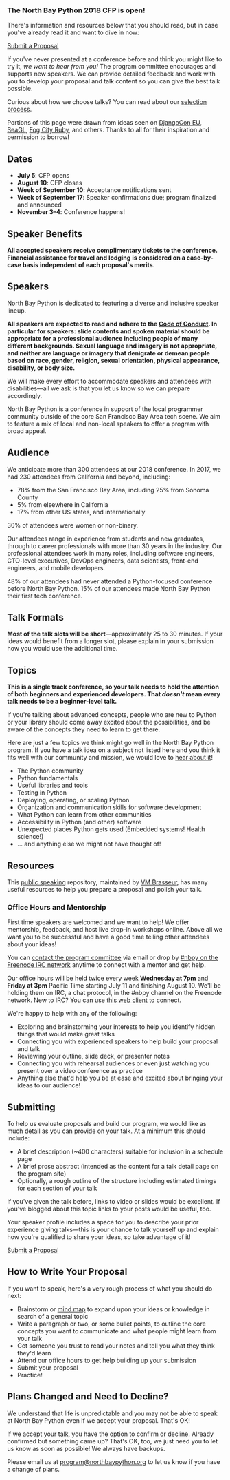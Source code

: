### The North Bay Python 2018 CFP is open!

There's information and resources below that you should read, but in case you've already read it and want to dive in now:

<div class="btn-group">
  <a class="btn btn-lg btn-primary" href="/dashboard">Submit a Proposal</a>
</div>

If you've never presented at a conference before and think you might like to try it, *we want to hear from you!* The program committee encourages and supports new speakers. We can provide detailed feedback and work with you to develop your proposal and talk content so you can give the best talk possible.

Curious about how we choose talks? You can read about our [selection process](/program/selection-process).

Portions of this page were drawn from ideas seen on [DjangoCon EU](https://djangocon.eu), [SeaGL](https://seagl.org), [Fog City Ruby](http://www.fogcityruby.com/speak/), and others. Thanks to all for their inspiration and permission to borrow!

## Dates<a name="dates"></a>

+ **July 5**: CFP opens
+ **August 10**: CFP closes
+ **Week of September 10**: Acceptance notifications sent
+ **Week of September 17**: Speaker confirmations due; program finalized and announced
+ **November 3–4**: Conference happens!


## Speaker Benefits
**All accepted speakers receive complimentary tickets to the conference. Financial assistance for travel and lodging is considered on a case-by-case basis independent of each proposal's merits.**

## Speakers<a name="speakers"></a>

North Bay Python is dedicated to featuring a diverse and inclusive speaker lineup.

**All speakers are expected to read and adhere to the [Code of Conduct](/code-of-conduct). In particular for speakers: slide contents and spoken material should be appropriate for a professional audience including people of many different backgrounds. Sexual language and imagery is not appropriate, and neither are language or imagery that denigrate or demean people based on race, gender, religion, sexual orientation, physical appearance, disability, or body size.**

We will make every effort to accommodate speakers and attendees with disabilities&mdash;all we ask is that you let us know so we can prepare accordingly.

North Bay Python is a conference in support of the local programmer community outside of the core San Francisco Bay Area tech scene. We aim to feature a mix of local and non-local speakers to offer a program with broad appeal.


## Audience

We anticipate more than 300 attendees at our 2018 conference. In 2017, we had 230 attendees from California and beyond, including:

+ 78% from the San Francisco Bay Area, including 25% from Sonoma County
+ 5% from elsewhere in California
+ 17% from other US states, and internationally

30% of attendees were women or non-binary.

Our attendees range in experience from students and new graduates, through to career professionals with more than 30 years in the industry. Our professional attendees work in many roles, including software engineers, CTO-level executives, DevOps engineers, data scientists, front-end engineers, and mobile developers.

48% of our attendees had never attended a Python-focused conference before North Bay Python. 15% of our attendees made North Bay Python their first tech conference.

## Talk Formats<a name="talk-formats"></a>

**Most of the talk slots will be short**&mdash;approximately 25 to 30 minutes. If your ideas would benefit from a longer slot, please explain in your submission how you would use the additional time.


## Topics<a name="topics"></a>

**This is a single track conference, so your talk needs to hold the attention of both beginners and experienced developers. That *doesn't* mean every talk needs to be a beginner-level talk.**

If you're talking about advanced concepts, people who are new to Python or your library should come away excited about the possibilities, and be aware of the concepts they need to learn to get there.

Here are just a few topics we think might go well in the North Bay Python program. If you have a talk idea on a subject not listed here and you think it fits well with our community and mission, we would love to [hear about it](mailto:program@northbaypython.org)!

+ The Python community
+ Python fundamentals
+ Useful libraries and tools
+ Testing in Python
+ Deploying, operating, or scaling Python
+ Organization and communication skills for software development
+ What Python can learn from other communities
+ Accessibility in Python (and other) software
+ Unexpected places Python gets used (Embedded systems! Health science!)
+ ... and anything else we might not have thought of!


## Resources<a name="resources"></a>

This [public speaking](https://github.com/vmbrasseur/Public_Speaking) repository, maintained by [VM Brasseur](https://twitter.com/vmbrasseur), has many useful resources to help you prepare a proposal and polish your talk.

### Office Hours and Mentorship<a name="mentorship"></a>

First time speakers are welcomed and we want to help! We offer mentorship, feedback, and host live drop-in workshops online. Above all we want you to be successful and have a good time telling other attendees about your ideas!

You can [contact the program committee](mailto:program@northbaypython.org) via email or drop by [#nbpy on the Freenode IRC network](https://webchat.freenode.net/?channels=%23nbpy) anytime to connect with a mentor and get help.

Our office hours will be held twice every week **Wednesday at 7pm** and **Friday at 3pm** Pacific Time starting July 11 and finishing August 10. We'll be holding them on IRC, a chat protocol, in the #nbpy channel on the Freenode network. New to IRC? You can use [this web client](https://webchat.freenode.net/?channels=%23nbpy) to connect.

We're happy to help with any of the following:

+ Exploring and brainstorming your interests to help you identify hidden things that would make great talks
+ Connecting you with experienced speakers to help build your proposal and talk
+ Reviewing your outline, slide deck, or presenter notes
+ Connecting you with rehearsal audiences or even just watching you present over a video conference as practice
+ Anything else that'd help you be at ease and excited about bringing your ideas to our audience!


## Submitting<a name="submitting"></a>

To help us evaluate proposals and build our program, we would like as much detail as you can provide on your talk. At a minimum this should include:

+ A brief description (~400 characters) suitable for inclusion in a schedule page
+ A brief prose abstract (intended as the content for a talk detail page on the program site)
+ Optionally, a rough outline of the structure including estimated timings for each section of your talk

If you've given the talk before, links to video or slides would be excellent. If you've blogged about this topic links to your posts would be useful, too.

Your speaker profile includes a space for you to describe your prior experience giving talks&mdash;this is your chance to talk yourself up and explain how you're qualified to share your ideas, so take advantage of it!

<div class="btn-group">
  <a class="btn btn-lg btn-primary" href="/dashboard">Submit a Proposal</a>
</div>

## How to Write Your Proposal<a name="how-to-write-your-proposal"></a>

If you want to speak, here's a very rough process of what you should do next:

+ Brainstorm or [mind map](https://en.wikipedia.org/wiki/Mind_map) to expand upon your ideas or knowledge in search of a general topic
+ Write a paragraph or two, or some bullet points, to outline the core concepts you want to communicate and what people might learn from your talk
+ Get someone you trust to read your notes and tell you what they think they'd learn
+ Attend our office hours to get help building up your submission
+ Submit your proposal
+ Practice!

## Plans Changed and Need to Decline?<a name="need-to-decline"></a>

We understand that life is unpredictable and you may not be able to speak at North Bay Python even if we accept your proposal. That's OK!

If we accept your talk, you have the option to confirm or decline. Already confirmed but something came up? That's OK, too, we just need you to let us know as soon as possible! We always have backups.

Please email us at [program@northbaypython.org](mailto:program@northbaypython.org) to let us know if you have a change of plans.
